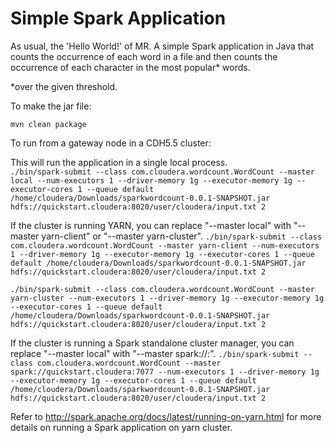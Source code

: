 Simple Spark Application
============================

As usual, the 'Hello World!' of MR. 
A simple Spark application in Java that counts the occurrence of each word in a file and then counts the
occurrence of each character in the most popular* words. 

*over the given threshold.

To make the jar file:

    mvn clean package

To run from a gateway node in a CDH5.5 cluster:

This will run the application in a single local process.  
```./bin/spark-submit --class com.cloudera.wordcount.WordCount --master local --num-executors 1 --driver-memory 1g --executor-memory 1g --executor-cores 1 --queue default /home/cloudera/Downloads/sparkwordcount-0.0.1-SNAPSHOT.jar hdfs://quickstart.cloudera:8020/user/cloudera/input.txt 2```

If the cluster is running YARN, you can replace "--master local" with "--master yarn-client" or "--master yarn-cluster".
```./bin/spark-submit --class com.cloudera.wordcount.WordCount --master yarn-client --num-executors 1 --driver-memory 1g --executor-memory 1g --executor-cores 1 --queue default /home/cloudera/Downloads/sparkwordcount-0.0.1-SNAPSHOT.jar hdfs://quickstart.cloudera:8020/user/cloudera/input.txt 2```

```./bin/spark-submit --class com.cloudera.wordcount.WordCount --master yarn-cluster --num-executors 1 --driver-memory 1g --executor-memory 1g --executor-cores 1 --queue default /home/cloudera/Downloads/sparkwordcount-0.0.1-SNAPSHOT.jar hdfs://quickstart.cloudera:8020/user/cloudera/input.txt 2```

If the cluster is running a Spark standalone cluster manager, you can replace "--master local" with "--master spark://<master host>:<master port>".
```./bin/spark-submit --class com.cloudera.wordcount.WordCount --master spark://quickstart.cloudera:7077 --num-executors 1 --driver-memory 1g --executor-memory 1g --executor-cores 1 --queue default /home/cloudera/Downloads/sparkwordcount-0.0.1-SNAPSHOT.jar hdfs://quickstart.cloudera:8020/user/cloudera/input.txt 2```

Refer to http://spark.apache.org/docs/latest/running-on-yarn.html for more details on running a Spark application on yarn cluster.